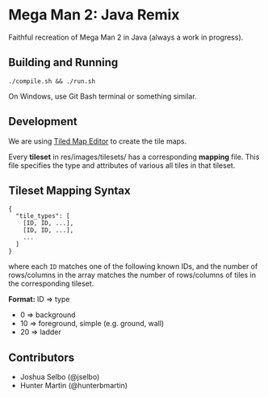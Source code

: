 Mega Man 2: Java Remix
=====

Faithful recreation of Mega Man 2 in Java (always a work in progress).

Building and Running
-----
```
./compile.sh && ./run.sh
```

On Windows, use Git Bash terminal or something similar.

Development
-----
We are using [Tiled Map Editor](http://www.mapeditor.org) to create the tile maps.

Every **tileset** in res/images/tilesets/ has a corresponding **mapping** file.
This file specifies the type and attributes of various all tiles in that tileset.

Tileset Mapping Syntax
-----
```
{
  "tile_types": [
    [ID, ID, ...],
    [ID, ID, ...],
    ...
  ]
}
```

where each `ID` matches one of the following known IDs, and the number of rows/columns in the array matches
the number of rows/columns of tiles in the corresponding tileset.

**Format:** ID => type

* 0 => background
* 10 => foreground, simple (e.g. ground, wall)
* 20 => ladder

Contributors
-----
* Joshua Selbo (@jselbo)
* Hunter Martin (@hunterbmartin)
